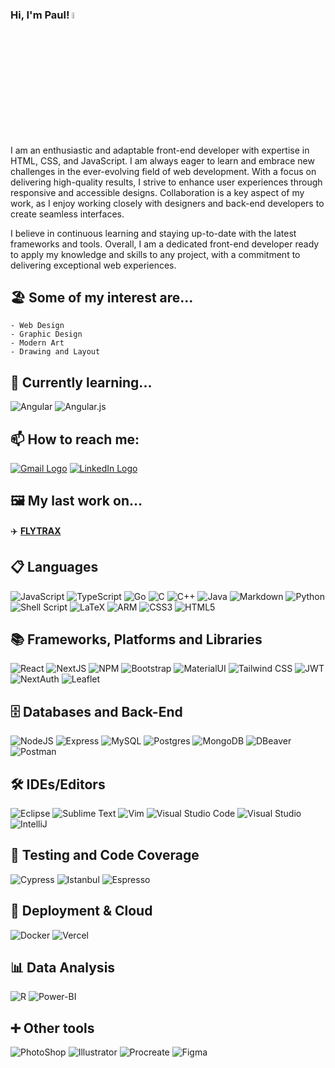 ### Hi, I'm Paul! <img src="https://media.giphy.com/media/hvRJCLFzcasrR4ia7z/giphy.gif" width="5%">

I am an enthusiastic and adaptable front-end developer with expertise in HTML, CSS, and JavaScript. I am always eager to learn and embrace new challenges in the ever-evolving field of web development. With a focus on delivering high-quality results, I strive to enhance user experiences through responsive and accessible designs. Collaboration is a key aspect of my work, as I enjoy working closely with designers and back-end developers to create seamless interfaces.

I believe in continuous learning and staying up-to-date with the latest frameworks and tools. Overall, I am a dedicated front-end developer ready to apply my knowledge and skills to any project, with a commitment to delivering exceptional web experiences.

## 🏖️ Some of my interest are...

```
- Web Design
- Graphic Design
- Modern Art
- Drawing and Layout
```

## 🌱 Currently learning...

![Angular](https://img.shields.io/badge/angular-%23DD0031.svg?style=for-the-badge&logo=angular&logoColor=white) ![Angular.js](https://img.shields.io/badge/angular.js-%23E23237.svg?style=for-the-badge&logo=angularjs&logoColor=white)

## 📫 How to reach me:

<a href="mailto:paulhuszak@gmail.com"> <img alt="Gmail Logo" src="https://img.shields.io/badge/Gmail-D14836?style=for-the-badge&logo=gmail&logoColor=white"></a> <a href="https://www.linkedin.com/in/paul-huszak-2ba25115a/" target="_blank"> <img alt="LinkedIn Logo" src="https://img.shields.io/badge/LinkedIn-blue?style=for-the-badge&logo=linkedin&logoColor=white"></a>

## 🖼️ My last work on...

✈️ [**FLYTRAX**](https://www.flytrax.es)

## 📋 Languages

![JavaScript](https://img.shields.io/badge/javascript-%23323330.svg?style=for-the-badge&logo=javascript&logoColor=%23F7DF1E) ![TypeScript](https://img.shields.io/badge/-TypeScript-%23323330?style=for-the-badge&logo=typescript) ![Go](https://img.shields.io/badge/go-%2300ADD8.svg?style=for-the-badge&logo=go&logoColor=white) ![C](https://img.shields.io/badge/c-%2300599C.svg?style=for-the-badge&logo=c&logoColor=white) ![C++](https://img.shields.io/badge/c++-%2300599C.svg?style=for-the-badge&logo=c%2B%2B&logoColor=white) ![Java](https://img.shields.io/badge/java-%23ED8B00.svg?style=for-the-badge&logo=java&logoColor=white) ![Markdown](https://img.shields.io/badge/markdown-%23000000.svg?style=for-the-badge&logo=markdown&logoColor=white) ![Python](https://img.shields.io/badge/python-3670A0?style=for-the-badge&logo=python&logoColor=ffdd54) ![Shell Script](https://img.shields.io/badge/shell_script-%23121011.svg?style=for-the-badge&logo=gnu-bash&logoColor=white) ![LaTeX](https://img.shields.io/badge/latex-gray?style=for-the-badge&logo=latex&logoColor=white) ![ARM](https://img.shields.io/badge/arm-green?style=for-the-badge&logo=arm&logoColor=white) ![CSS3](https://img.shields.io/badge/css3-%231572B6.svg?style=for-the-badge&logo=css3&logoColor=white) ![HTML5](https://img.shields.io/badge/html5-%23E34F26.svg?style=for-the-badge&logo=html5&logoColor=white)

## 📚 Frameworks, Platforms and Libraries

![React](https://img.shields.io/badge/react-%2320232a.svg?style=for-the-badge&logo=react&logoColor=%2361DAFB) ![NextJS](https://img.shields.io/badge/nextjs-%2320232a.svg?style=for-the-badge&logo=react&logoColor=%2361DAFB) ![NPM](https://img.shields.io/badge/npm-%23E34F26?style=for-the-badge&logo=npm&logoColor=white) ![Bootstrap](https://img.shields.io/badge/bootstrap-%23563D7C.svg?style=for-the-badge&logo=bootstrap&logoColor=white) ![MaterialUI](https://img.shields.io/badge/mui-black.svg?style=for-the-badge&logo=mui&logoColor=%2361DAFB) ![Tailwind CSS](https://img.shields.io/badge/tailwind-blue.svg?style=for-the-badge&logo=tailwindcss&logoColor=white) ![JWT](https://img.shields.io/badge/JWT-black?style=for-the-badge&logo=JSON%20web%20tokens) ![NextAuth](https://img.shields.io/badge/nextauth-black?style=for-the-badge&logo=auth0&logoColor=white) ![Leaflet](https://img.shields.io/badge/leaflet-125215?style=for-the-badge&logo=leaflet&logoColor=white)

## 🗄️ Databases and Back-End

![NodeJS](https://img.shields.io/badge/NodeJS-orange?style=for-the-badge&logo=NodeJS) ![Express](https://img.shields.io/badge/-express-black?style=for-the-badge&logo=express) ![MySQL](https://img.shields.io/badge/mysql-%2300f.svg?style=for-the-badge&logo=mysql&logoColor=white) ![Postgres](https://img.shields.io/badge/postgres-%23316192.svg?style=for-the-badge&logo=postgresql&logoColor=white) ![MongoDB](https://img.shields.io/badge/MongoDB-%234ea94b.svg?style=for-the-badge&logo=mongodb&logoColor=white) ![DBeaver](https://img.shields.io/badge/dbeaver-330000.svg?style=for-the-badge&logo=dbeaver&logoColor=#ff9a00) ![Postman](https://img.shields.io/badge/postman-orange?style=for-the-badge&logo=postman&logoColor=white)

## 🛠 IDEs/Editors

![Eclipse](https://img.shields.io/badge/Eclipse-FE7A16.svg?style=for-the-badge&logo=Eclipse&logoColor=white) ![Sublime Text](https://img.shields.io/badge/sublime_text-%23575757.svg?style=for-the-badge&logo=sublime-text&logoColor=important) ![Vim](https://img.shields.io/badge/VIM-%2311AB00.svg?style=for-the-badge&logo=vim&logoColor=white) ![Visual Studio Code](https://img.shields.io/badge/Visual%20Studio%20Code-0078d7.svg?style=for-the-badge&logo=visual-studio-code&logoColor=white) ![Visual Studio](https://img.shields.io/badge/Visual%20Studio-5C2D91.svg?style=for-the-badge&logo=visual-studio&logoColor=white) ![IntelliJ](https://img.shields.io/badge/IntelliJ-blue?style=for-the-badge&logo=jetbrains&logoColor=white)

## 🧪 Testing and Code Coverage

![Cypress](https://img.shields.io/badge/cypress-2e66ac.svg?style=for-the-badge&logo=cypress&logoColor=white) ![Istanbul](https://img.shields.io/badge/istanbul-orange.svg?style=for-the-badge&logo=istanbul&logoColor=white) ![Espresso](https://img.shields.io/badge/espresso-gr?style=for-the-badge&logo=espresso&logoColor=white)

## 🛬 Deployment & Cloud

![Docker](https://img.shields.io/badge/docker-%230db7ed.svg?style=for-the-badge&logo=docker&logoColor=white) ![Vercel](https://img.shields.io/badge/Vercel-black?style=for-the-badge&logo=Vercel&logoColor=white)

## 📊 Data Analysis

![R](https://img.shields.io/badge/r-%23276DC3.svg?style=for-the-badge&logo=r&logoColor=white) ![Power-BI](https://img.shields.io/badge/power%20bi-orange?style=for-the-badge&logo=power%20bi)

## ➕ Other tools

![PhotoShop](https://img.shields.io/badge/photoshop-001d34.svg?style=for-the-badge&logo=adobe-photoshop&logoColor=#2fa3f7) ![Illustrator](https://img.shields.io/badge/illustrator-330000.svg?style=for-the-badge&logo=adobe-illustrator&logoColor=#ff9a00) ![Procreate](https://img.shields.io/badge/procreate-242424.svg?style=for-the-badge&logo=procreate&logoColor=#white) ![Figma](https://img.shields.io/badge/figma-black.svg?style=for-the-badge&logo=figma&logoColor=#white)
